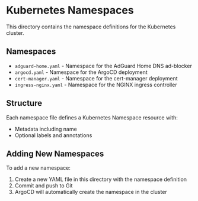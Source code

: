 # Kubernetes Namespaces

This directory contains the namespace definitions for the Kubernetes cluster.

## Namespaces

- `adguard-home.yaml` - Namespace for the AdGuard Home DNS ad-blocker
- `argocd.yaml` - Namespace for the ArgoCD deployment
- `cert-manager.yaml` - Namespace for the cert-manager deployment
- `ingress-nginx.yaml` - Namespace for the NGINX ingress controller

## Structure

Each namespace file defines a Kubernetes Namespace resource with:
- Metadata including name
- Optional labels and annotations

## Adding New Namespaces

To add a new namespace:
1. Create a new YAML file in this directory with the namespace definition
2. Commit and push to Git
3. ArgoCD will automatically create the namespace in the cluster